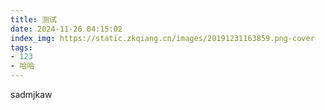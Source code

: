```yaml
---
title: 测试
date: 2024-11-26 04:15:02
index_img: https://static.zkqiang.cn/images/20191231163859.png-cover
tags: 
- 123
- 哈哈
---
```

sadmjkaw
